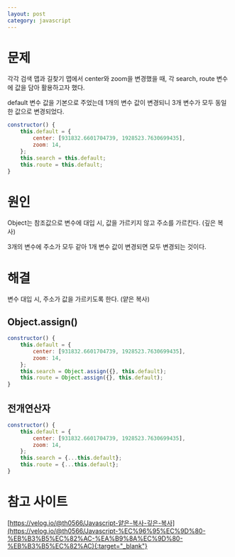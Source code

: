 ```yaml
---
layout: post
category: javascript 
---
```


# 문제

각각 검색 맵과 길찾기 맵에서 center와 zoom을 변경했을 때, 각 search, route 변수에 값을 담아 활용하고자 했다.

default 변수 값을 기본으로 주었는데 1개의 변수 값이 변경되니 3개 변수가 모두 동일한 값으로 변경되었다.

```javascript
constructor() {
    this.default = {
        center: [931832.6601704739, 1928523.7630699435],
        zoom: 14,
    };
    this.search = this.default;
    this.route = this.default;
}
```

# 원인
Object는 참조값으로 변수에 대입 시, 값을 가르키지 않고 주소를 가르킨다. (깊은 복사)

3개의 변수에 주소가 모두 같아 1개 변수 값이 변경되면 모두 변경되는 것이다. 

# 해결
변수 대입 시, 주소가 값을 가르키도록 한다. (얕은 복사)

## Object.assign()
```javascript
constructor() {
    this.default = {
        center: [931832.6601704739, 1928523.7630699435],
        zoom: 14,
    };
    this.search = Object.assign({}, this.default);
    this.route = Object.assign({}, this.default);
}
```

## 전개연산자
```javascript
constructor() {
    this.default = {
        center: [931832.6601704739, 1928523.7630699435],
        zoom: 14,
    };
    this.search = {...this.default};
    this.route = {...this.default};
}
```

# 참고 사이트

[https://velog.io/@th0566/Javascript-얕은-복사-깊은-복사](https://velog.io/@th0566/Javascript-%EC%96%95%EC%9D%80-%EB%B3%B5%EC%82%AC-%EA%B9%8A%EC%9D%80-%EB%B3%B5%EC%82%AC){:target="_blank"}